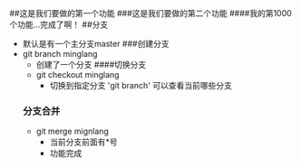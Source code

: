 ##这是我们要做的第一个功能
###这是我们要做的第二个功能
####我的第1000个功能...完成了啊！
##分支
- 默认是有一个主分支master
###创建分支
- git branch minglang
    + 创建了一个分支
####切换分支
  - git checkout minglang
     + 切换到指定分支
     'git branch' 可以查看当前哪些分支
   ### 分支合并
   - git merge mignlang
     + 当前分支前面有*号 
     + 功能完成     
